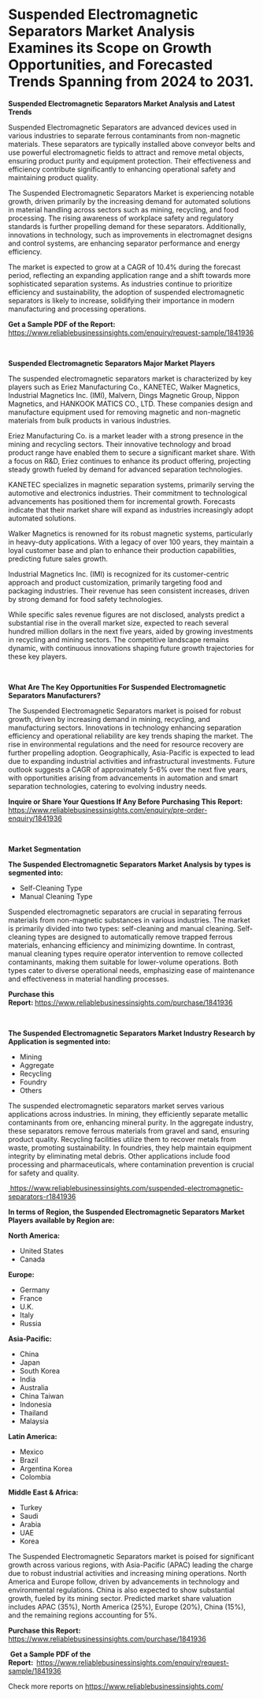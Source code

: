 <p><h1>Suspended Electromagnetic Separators Market Analysis Examines its Scope on Growth Opportunities, and Forecasted Trends Spanning from 2024 to 2031.</h1></p><p><strong>Suspended Electromagnetic Separators Market Analysis and Latest Trends</strong></p>
<p><p>Suspended Electromagnetic Separators are advanced devices used in various industries to separate ferrous contaminants from non-magnetic materials. These separators are typically installed above conveyor belts and use powerful electromagnetic fields to attract and remove metal objects, ensuring product purity and equipment protection. Their effectiveness and efficiency contribute significantly to enhancing operational safety and maintaining product quality.</p><p>The Suspended Electromagnetic Separators Market is experiencing notable growth, driven primarily by the increasing demand for automated solutions in material handling across sectors such as mining, recycling, and food processing. The rising awareness of workplace safety and regulatory standards is further propelling demand for these separators. Additionally, innovations in technology, such as improvements in electromagnet designs and control systems, are enhancing separator performance and energy efficiency.</p><p>The market is expected to grow at a CAGR of 10.4% during the forecast period, reflecting an expanding application range and a shift towards more sophisticated separation systems. As industries continue to prioritize efficiency and sustainability, the adoption of suspended electromagnetic separators is likely to increase, solidifying their importance in modern manufacturing and processing operations.</p></p>
<p><strong>Get a Sample PDF of the Report:&nbsp;</strong> <a href="https://www.reliablebusinessinsights.com/enquiry/request-sample/1841936?utm_campaign=84&utm_medium=2&utm_source=Github&utm_content=ia&utm_term=31122024&utm_id=suspended-electromagnetic-separators">https://www.reliablebusinessinsights.com/enquiry/request-sample/1841936</a></p>
<p>&nbsp;</p>
<p><strong>Suspended Electromagnetic Separators Major Market Players</strong></p>
<p><p>The suspended electromagnetic separators market is characterized by key players such as Eriez Manufacturing Co., KANETEC, Walker Magnetics, Industrial Magnetics Inc. (IMI), Malvern, Dings Magnetic Group, Nippon Magnetics, and HANKOOK MATICS CO., LTD. These companies design and manufacture equipment used for removing magnetic and non-magnetic materials from bulk products in various industries.</p><p>Eriez Manufacturing Co. is a market leader with a strong presence in the mining and recycling sectors. Their innovative technology and broad product range have enabled them to secure a significant market share. With a focus on R&D, Eriez continues to enhance its product offering, projecting steady growth fueled by demand for advanced separation technologies.</p><p>KANETEC specializes in magnetic separation systems, primarily serving the automotive and electronics industries. Their commitment to technological advancements has positioned them for incremental growth. Forecasts indicate that their market share will expand as industries increasingly adopt automated solutions.</p><p>Walker Magnetics is renowned for its robust magnetic systems, particularly in heavy-duty applications. With a legacy of over 100 years, they maintain a loyal customer base and plan to enhance their production capabilities, predicting future sales growth.</p><p>Industrial Magnetics Inc. (IMI) is recognized for its customer-centric approach and product customization, primarily targeting food and packaging industries. Their revenue has seen consistent increases, driven by strong demand for food safety technologies.</p><p>While specific sales revenue figures are not disclosed, analysts predict a substantial rise in the overall market size, expected to reach several hundred million dollars in the next five years, aided by growing investments in recycling and mining sectors. The competitive landscape remains dynamic, with continuous innovations shaping future growth trajectories for these key players.</p></p>
<p>&nbsp;</p>
<p><strong>What Are The Key Opportunities For Suspended Electromagnetic Separators Manufacturers?</strong></p>
<p><p>The Suspended Electromagnetic Separators market is poised for robust growth, driven by increasing demand in mining, recycling, and manufacturing sectors. Innovations in technology enhancing separation efficiency and operational reliability are key trends shaping the market. The rise in environmental regulations and the need for resource recovery are further propelling adoption. Geographically, Asia-Pacific is expected to lead due to expanding industrial activities and infrastructural investments. Future outlook suggests a CAGR of approximately 5-6% over the next five years, with opportunities arising from advancements in automation and smart separation technologies, catering to evolving industry needs.</p></p>
<p><strong>Inquire or Share Your Questions If Any Before Purchasing This Report:</strong> <a href="https://www.reliablebusinessinsights.com/enquiry/pre-order-enquiry/1841936?utm_campaign=84&utm_medium=2&utm_source=Github&utm_content=ia&utm_term=31122024&utm_id=suspended-electromagnetic-separators">https://www.reliablebusinessinsights.com/enquiry/pre-order-enquiry/1841936</a></p>
<p>&nbsp;</p>
<p><strong>Market Segmentation</strong></p>
<p><strong>The Suspended Electromagnetic Separators Market Analysis by types is segmented into:</strong></p>
<p><ul><li>Self-Cleaning Type</li><li>Manual Cleaning Type</li></ul></p>
<p><p>Suspended electromagnetic separators are crucial in separating ferrous materials from non-magnetic substances in various industries. The market is primarily divided into two types: self-cleaning and manual cleaning. Self-cleaning types are designed to automatically remove trapped ferrous materials, enhancing efficiency and minimizing downtime. In contrast, manual cleaning types require operator intervention to remove collected contaminants, making them suitable for lower-volume operations. Both types cater to diverse operational needs, emphasizing ease of maintenance and effectiveness in material handling processes.</p></p>
<p><strong>Purchase this Report:&nbsp;</strong><a href="https://www.reliablebusinessinsights.com/purchase/1841936?utm_campaign=84&utm_medium=2&utm_source=Github&utm_content=ia&utm_term=31122024&utm_id=suspended-electromagnetic-separators">https://www.reliablebusinessinsights.com/purchase/1841936</a></p>
<p>&nbsp;</p>
<p><strong>The Suspended Electromagnetic Separators Market Industry Research by Application is segmented into:</strong></p>
<p><ul><li>Mining</li><li>Aggregate</li><li>Recycling</li><li>Foundry</li><li>Others</li></ul></p>
<p><p>The suspended electromagnetic separators market serves various applications across industries. In mining, they efficiently separate metallic contaminants from ore, enhancing mineral purity. In the aggregate industry, these separators remove ferrous materials from gravel and sand, ensuring product quality. Recycling facilities utilize them to recover metals from waste, promoting sustainability. In foundries, they help maintain equipment integrity by eliminating metal debris. Other applications include food processing and pharmaceuticals, where contamination prevention is crucial for safety and quality.</p></p>
<p><a href="https://www.reliablebusinessinsights.com/suspended-electromagnetic-separators-r1841936?utm_campaign=84&utm_medium=2&utm_source=Github&utm_content=ia&utm_term=31122024&utm_id=suspended-electromagnetic-separators">&nbsp;https://www.reliablebusinessinsights.com/suspended-electromagnetic-separators-r1841936</a></p>
<p><strong>In terms of Region, the Suspended Electromagnetic Separators Market Players available by Region are:</strong></p>
<p>
    <p> <strong> North America: </strong>
        <ul>
            <li>United States</li>
            <li>Canada</li>
        </ul>
        </p> 
    <p> <strong> Europe: </strong>
        <ul>
            <li>Germany</li>
            <li>France</li>
            <li>U.K.</li>
            <li>Italy</li>
            <li>Russia</li>
        </ul>
        </p> 
    <p> <strong> Asia-Pacific: </strong>
        <ul>
            <li>China</li>
            <li>Japan</li>
            <li>South Korea</li>
            <li>India</li>
            <li>Australia</li>
            <li>China Taiwan</li>
            <li>Indonesia</li>
            <li>Thailand</li>
            <li>Malaysia</li>
        </ul>
        </p> 
    <p> <strong> Latin America: </strong>
        <ul>
            <li>Mexico</li>
            <li>Brazil</li>
            <li>Argentina Korea</li>
            <li>Colombia</li>
        </ul>
        </p> 
    <p> <strong> Middle East & Africa: </strong>
        <ul>
            <li>Turkey</li>
            <li>Saudi</li>
            <li>Arabia</li>
            <li>UAE</li>
            <li>Korea</li>
        </ul>
    </p>
    </p>
<p><p>The Suspended Electromagnetic Separators market is poised for significant growth across various regions, with Asia-Pacific (APAC) leading the charge due to robust industrial activities and increasing mining operations. North America and Europe follow, driven by advancements in technology and environmental regulations. China is also expected to show substantial growth, fueled by its mining sector. Predicted market share valuation includes APAC (35%), North America (25%), Europe (20%), China (15%), and the remaining regions accounting for 5%.</p></p>
<p><strong>Purchase this Report: </strong><a href="https://www.reliablebusinessinsights.com/purchase/1841936?utm_campaign=84&utm_medium=2&utm_source=Github&utm_content=ia&utm_term=31122024&utm_id=suspended-electromagnetic-separators">https://www.reliablebusinessinsights.com/purchase/1841936</a></p>
<p>&nbsp;<strong>Get a Sample PDF of the Report:&nbsp;&nbsp;</strong><a href="https://www.reliablebusinessinsights.com/enquiry/request-sample/1841936?utm_campaign=84&utm_medium=2&utm_source=Github&utm_content=ia&utm_term=31122024&utm_id=suspended-electromagnetic-separators">https://www.reliablebusinessinsights.com/enquiry/request-sample/1841936</a></p>
<p><strong></strong></p>
<p>Check more reports on <a href="https://www.reliablebusinessinsights.com/?utm_campaign=84&utm_medium=2&utm_source=Github&utm_content=ia&utm_term=31122024&utm_id=suspended-electromagnetic-separators">https://www.reliablebusinessinsights.com/</a></p>